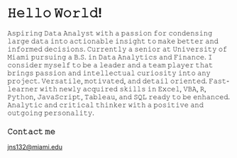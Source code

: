 # 𝙷𝚎𝚕𝚕𝚘 𝚆𝚘𝚛𝚕𝚍!

𝙰𝚜𝚙𝚒𝚛𝚒𝚗𝚐 𝙳𝚊𝚝𝚊 𝙰𝚗𝚊𝚕𝚢𝚜𝚝 𝚠𝚒𝚝𝚑 𝚊 𝚙𝚊𝚜𝚜𝚒𝚘𝚗 𝚏𝚘𝚛 𝚌𝚘𝚗𝚍𝚎𝚗𝚜𝚒𝚗𝚐 𝚕𝚊𝚛𝚐𝚎 𝚍𝚊𝚝𝚊 𝚒𝚗𝚝𝚘 𝚊𝚌𝚝𝚒𝚘𝚗𝚊𝚋𝚕𝚎 𝚒𝚗𝚜𝚒𝚐𝚑𝚝 𝚝𝚘 𝚖𝚊𝚔𝚎 𝚋𝚎𝚝𝚝𝚎𝚛 𝚊𝚗𝚍 𝚒𝚗𝚏𝚘𝚛𝚖𝚎𝚍 𝚍𝚎𝚌𝚒𝚜𝚒𝚘𝚗𝚜. 𝙲𝚞𝚛𝚛𝚎𝚗𝚝𝚕𝚢 𝚊 𝚜𝚎𝚗𝚒𝚘𝚛 𝚊𝚝 𝚄𝚗𝚒𝚟𝚎𝚛𝚜𝚒𝚝𝚢 𝚘𝚏 𝙼𝚒𝚊𝚖𝚒 𝚙𝚞𝚛𝚜𝚞𝚒𝚗𝚐 𝚊 𝙱.𝚂. 𝚒𝚗 𝙳𝚊𝚝𝚊 𝙰𝚗𝚊𝚕𝚢𝚝𝚒𝚌𝚜 𝚊𝚗𝚍 𝙵𝚒𝚗𝚊𝚗𝚌𝚎. 𝙸 𝚌𝚘𝚗𝚜𝚒𝚍𝚎𝚛 𝚖𝚢𝚜𝚎𝚕𝚏 𝚝𝚘 𝚋𝚎 𝚊 𝚕𝚎𝚊𝚍𝚎𝚛 𝚊𝚗𝚍 𝚊 𝚝𝚎𝚊𝚖 𝚙𝚕𝚊𝚢𝚎𝚛 𝚝𝚑𝚊𝚝 𝚋𝚛𝚒𝚗𝚐𝚜 𝚙𝚊𝚜𝚜𝚒𝚘𝚗 𝚊𝚗𝚍 𝚒𝚗𝚝𝚎𝚕𝚕𝚎𝚌𝚝𝚞𝚊𝚕 𝚌𝚞𝚛𝚒𝚘𝚜𝚒𝚝𝚢 𝚒𝚗𝚝𝚘 𝚊𝚗𝚢 𝚙𝚛𝚘𝚓𝚎𝚌𝚝. 𝚅𝚎𝚛𝚜𝚊𝚝𝚒𝚕𝚎, 𝚖𝚘𝚝𝚒𝚟𝚊𝚝𝚎𝚍, 𝚊𝚗𝚍 𝚍𝚎𝚝𝚊𝚒𝚕 𝚘𝚛𝚒𝚎𝚗𝚝𝚎𝚍. 𝙵𝚊𝚜𝚝-𝚕𝚎𝚊𝚛𝚗𝚎𝚛 𝚠𝚒𝚝𝚑 𝚗𝚎𝚠𝚕𝚢 𝚊𝚌𝚚𝚞𝚒𝚛𝚎𝚍 𝚜𝚔𝚒𝚕𝚕𝚜 𝚒𝚗 𝙴𝚡𝚌𝚎𝚕, 𝚅𝙱𝙰, 𝚁, 𝙿𝚢𝚝𝚑𝚘𝚗, 𝙹𝚊𝚟𝚊𝚂𝚌𝚛𝚒𝚙𝚝, 𝚃𝚊𝚋𝚕𝚎𝚊𝚞, 𝚊𝚗𝚍 𝚂𝚀𝙻 𝚛𝚎𝚊𝚍𝚢 𝚝𝚘 𝚋𝚎 𝚎𝚗𝚑𝚊𝚗𝚌𝚎𝚍. 𝙰𝚗𝚊𝚕𝚢𝚝𝚒𝚌 𝚊𝚗𝚍 𝚌𝚛𝚒𝚝𝚒𝚌𝚊𝚕 𝚝𝚑𝚒𝚗𝚔𝚎𝚛 𝚠𝚒𝚝𝚑 𝚊 𝚙𝚘𝚜𝚒𝚝𝚒𝚟𝚎 𝚊𝚗𝚍 𝚘𝚞𝚝𝚐𝚘𝚒𝚗𝚐 𝚙𝚎𝚛𝚜𝚘𝚗𝚊𝚕𝚒𝚝𝚢.

### 𝙲𝚘𝚗𝚝𝚊𝚌𝚝 𝚖𝚎
jns132@miami.edu



